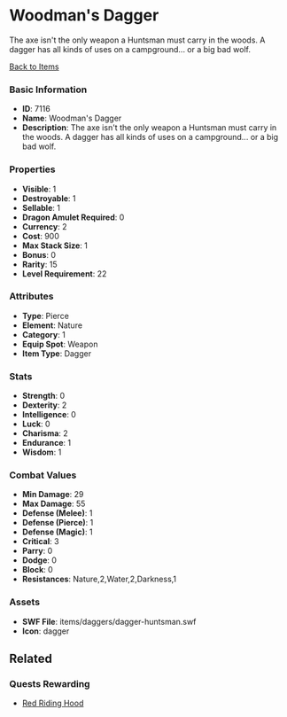 # Woodman's Dagger

The axe isn't the only weapon a Huntsman must carry in the woods. A dagger has all kinds of uses on a campground... or a big bad wolf.

[Back to Items](../items.md)

### Basic Information

- **ID**: 7116
- **Name**: Woodman&#039;s Dagger
- **Description**: The axe isn&#039;t the only weapon a Huntsman must carry in the woods. A dagger has all kinds of uses on a campground... or a big bad wolf.

### Properties

- **Visible**: 1
- **Destroyable**: 1
- **Sellable**: 1
- **Dragon Amulet Required**: 0
- **Currency**: 2
- **Cost**: 900
- **Max Stack Size**: 1
- **Bonus**: 0
- **Rarity**: 15
- **Level Requirement**: 22

### Attributes

- **Type**: Pierce
- **Element**: Nature
- **Category**: 1
- **Equip Spot**: Weapon
- **Item Type**: Dagger

### Stats

- **Strength**: 0
- **Dexterity**: 2
- **Intelligence**: 0
- **Luck**: 0
- **Charisma**: 2
- **Endurance**: 1
- **Wisdom**: 1

### Combat Values

- **Min Damage**: 29
- **Max Damage**: 55
- **Defense (Melee)**: 1
- **Defense (Pierce)**: 1
- **Defense (Magic)**: 1
- **Critical**: 3
- **Parry**: 0
- **Dodge**: 0
- **Block**: 0
- **Resistances**: Nature,2,Water,2,Darkness,1

### Assets

- **SWF File**: items/daggers/dagger-huntsman.swf
- **Icon**: dagger

## Related

### Quests Rewarding

- [Red Riding Hood](../quests/918-red-riding-hood.md)

